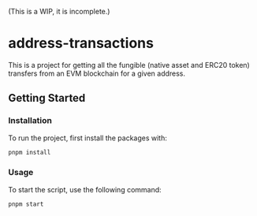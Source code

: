 (This is a WIP, it is incomplete.)

# address-transactions

This is a project for getting all the fungible (native asset and ERC20 token) transfers from an EVM blockchain for a given address.

## Getting Started

### Installation

To run the project, first install the packages with:

```sh
pnpm install
```

### Usage

To start the script, use the following command:

```sh
pnpm start
```


